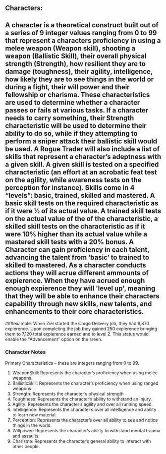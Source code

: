 ## Characters:
A character is a theoretical construct built out of a series of 9 integer values ranging from 0 to 99 that represent a characters proficiency in using a melee weapon (Weapon skill), shooting a weapon (Ballistic Skill), their overall physical strength (Strength), how resilient they are to damage (toughness), their agility, intelligence, how likely they are to see things in the world or during a fight, their will power and their fellowship or charisma. 
These characteristics are used to determine whether a character passes or fails at various tasks. If a character needs to carry something, their Strength characteristic will be used to determine their ability to do so, while if they attempting to perform a sniper attack their ballistic skill would be used. 
A Rogue Trader will also include a list of skills that represent a character’s adeptness with a given skill. A given skill is tested on a specified characteristic (an effort at an acrobatic feat test on the agility, while awareness tests on the perception for instance). Skills come in 4 “levels”: basic, trained, skilled and mastered. A basic skill tests on the required characteristic as if it were ½ of its actual value. A trained skill tests on the actual value of the of the characteristic, a skilled skill tests on the characteristic as if it were 10% higher than its actual value while a mastered skill tests with a 20% bonus.  A Character can gain proficiency in each talent, advancing the talent from ‘basic’ to trained to skilled to mastered. 
As a character conducts actions they will acrue different ammounts of expierence. When they have acrued enough enough expierence they will 'level up', meaning that they will be able to enhance their characters capability through new skills, new talents, and enhancements to their core characteristics.
---
###example:
When Ziel started the Cargo Delivery job, they had 6,870 expierence. Upon completing the job they gained 250 expierence bringing them to 7,120 total expierence earned and to level 2. This status would enable the "Advancement" option on the sreen.

### Character Notes
Primary Characteristics – these are integers ranging from 0 to 99.
1. WeaponSkill: Represents the character’s proficiency when using melee weapons.
2. BallisticSkill: Represents the character’s proficiency when using ranged weapons.
3. Strength: Represents the character’s physical strength
4. Toughness: Represents the character’s ability to withstand an injury.
5. Agility: Represents the character’s agility and over all running speed.
6. Intelligence: Represents the character’s over all intelligence and ability to learn new material.
7. Perception: Represents the character’s over all ability to see and notice things in the world.
8. Willpower: Represents the character’s ability to withstand mental trauma and assaults.
9. Charisma: Represents the character’s general ability to interact with other people.
